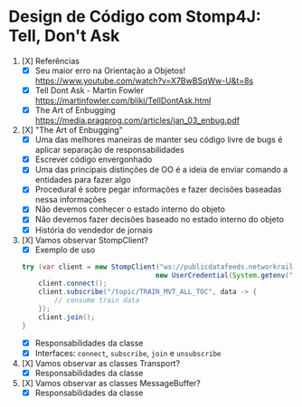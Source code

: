 # Design de Código com Stomp4J: Tell, Don't Ask

1. [X] Referências
    * [X] Seu maior erro na Orientação a Objetos! https://www.youtube.com/watch?v=X7BwBSqWw-U&t=8s
    * [X] Tell Dont Ask - Martin Fowler           https://martinfowler.com/bliki/TellDontAsk.html
    * [X] The Art of Enbugging                    https://media.pragprog.com/articles/jan_03_enbug.pdf
2. [X] "The Art of Enbugging"
    * [X] Uma das melhores maneiras de manter seu código livre de bugs é aplicar separação de responsabilidades
    * [X] Escrever código envergonhado
    * [X] Uma das principais distinções de OO é a ideia de enviar comando a entidades para fazer algo
    * [X] Procedural é sobre pegar informações e fazer decisões baseadas nessa informações
    * [X] Não devemos conhecer o estado interno do objeto
    * [X] Não devemos fazer decisões baseado no estado interno do objeto
    * [X] História do vendedor de jornais
3. [X] Vamos observar StompClient?
    * [X] Exemplo de uso
    ```java
    try (var client = new StompClient("ws://publicdatafeeds.networkrail.co.uk:61618", 
                                     new UserCredential(System.getenv("USERNAME"), System.getenv("PASSWORD")))) {
        client.connect();
        client.subscribe("/topic/TRAIN_MVT_ALL_TOC", data -> {
            // consume train data
        });
        client.join();
   }
    ```
    * [X] Responsabilidades da classe
    * [X] Interfaces: `connect`, `subscribe`, `join` e `unsubscribe`
4. [X] Vamos observar as classes Transport?
    * [X] Responsabilidades da classe
5. [X] Vamos observar as classes MessageBuffer?
    * [X] Responsabilidades da classe

